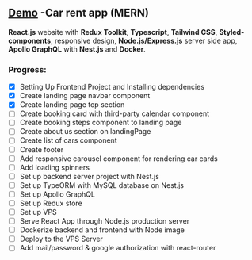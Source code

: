 ## [Demo](https://yegorkochetkov.github.io/rent-car_mern/) -Car rent app (MERN)

**React.js** website with **Redux Toolkit**, **Typescript**, **Tailwind CSS**, **Styled-components**, responsive design, **Node.js/Express.js** server side app, **Apollo GraphQL** with **Nest.js** and **Docker**.

### Progress:

- [x] Setting Up Frontend Project and Installing dependencies
- [x] Create landing page navbar component
- [x] Create landing page top section
- [ ] Create booking card with third-party calendar component
- [ ] Create booking steps component to landing page
- [ ] Create about us section on landingPage
- [ ] Create list of cars component
- [ ] Create footer
- [ ] Add responsive carousel component for rendering car cards
- [ ] Add loading spinners
- [ ] Set up backend server project with Nest.js
- [ ] Set up TypeORM with MySQL database on Nest.js
- [ ] Set up Apollo GraphQL
- [ ] Set up Redux store
- [ ] Set up VPS
- [ ] Serve React App through Node.js production server
- [ ] Dockerize backend and frontend with Node image
- [ ] Deploy to the VPS Server
- [ ] Add mail/password & google authorization with react-router

